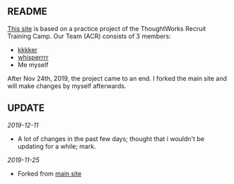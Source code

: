 ## README
[This site](https://meizhu812.github.io) is based on a practice project of the ThoughtWorks Recruit Training Camp. Our Team (ACR) consists of 3 members:

* [kkkker](https://github.com/kkkker)
* [whisperrrr](https://github.com/whisperrrr)
* Me myself

After Nov 24th, 2019, the project came to an end. I forked the main site and will make changes by myself afterwards.

## UPDATE
*2019-12-11*
* A lot of changes in the past few days; thought that i wouldn't be updating for a while; mark.

*2019-11-25*
* Forked from [main site](https://kkkker.github.io)
